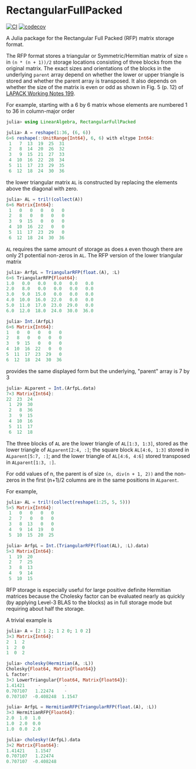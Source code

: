 # RectangularFullPacked

[![CI](https://github.com/JuliaLinearAlgebra/RectangularFullPacked.jl/actions/workflows/ci.yml/badge.svg)](https://github.com/JuliaLinearAlgebra/RectangularFullPacked.jl/actions/workflows/ci.yml)
[![codecov](https://codecov.io/gh/JuliaLinearAlgebra/RectangularFullPacked.jl/branch/main/graph/badge.svg?token=440BGYEoar)](https://codecov.io/gh/JuliaLinearAlgebra/RectangularFullPacked.jl)

A Julia package for the Rectangular Full Packed (RFP) matrix storage format.

The RFP format stores a triangular or Symmetric/Hermitian matrix of size `n` in `(n * (n + 1))/2` storage locations consisting of three blocks from the original matrix.
The exact sizes and orientations of the blocks in the underlying `parent` array depend on whether the lower or upper triangle is stored and whether the parent array is transposed.
It also depends on whether the size of the matrix is even or odd as shown in Fig. 5 (p. 12) of [LAPACK Working Notes 199](https://netlib.org/lapack/lawnspdf/lawn199.pdf).

For example, starting with a 6 by 6 matrix whose elements are numbered 1 to 36 in column-major order
```julia
julia> using LinearAlgebra, RectangularFullPacked

julia> A = reshape(1:36, (6, 6))
6×6 reshape(::UnitRange{Int64}, 6, 6) with eltype Int64:
 1   7  13  19  25  31
 2   8  14  20  26  32
 3   9  15  21  27  33
 4  10  16  22  28  34
 5  11  17  23  29  35
 6  12  18  24  30  36
```
the lower triangular matrix `AL` is constructed by replacing the elements above the diagonal with zero.
```julia
julia> AL = tril!(collect(A))
6×6 Matrix{Int64}:
 1   0   0   0   0   0
 2   8   0   0   0   0
 3   9  15   0   0   0
 4  10  16  22   0   0
 5  11  17  23  29   0
 6  12  18  24  30  36
 ```
 `AL` requires the same amount of storage as does `A` even though there are only 21 potential non-zeros in `AL`.
 The RFP version of the lower triangular matrix
 ```julia
 julia> ArfpL = TriangularRFP(float.(A), :L)
6×6 TriangularRFP{Float64}:
 1.0   0.0   0.0   0.0   0.0   0.0
 2.0   8.0   0.0   0.0   0.0   0.0
 3.0   9.0  15.0   0.0   0.0   0.0
 4.0  10.0  16.0  22.0   0.0   0.0
 5.0  11.0  17.0  23.0  29.0   0.0
 6.0  12.0  18.0  24.0  30.0  36.0

julia> Int.(ArfpL)
6×6 Matrix{Int64}:
 1   0   0   0   0   0
 2   8   0   0   0   0
 3   9  15   0   0   0
 4  10  16  22   0   0
 5  11  17  23  29   0
 6  12  18  24  30  36
 ```
 provides the same displayed form but the underlying, "parent" array is 7 by 3
 ```julia
 julia> ALparent = Int.(ArfpL.data)
7×3 Matrix{Int64}:
 22  23  24
  1  29  30
  2   8  36
  3   9  15
  4  10  16
  5  11  17
  6  12  18
```

The three blocks of `AL` are the lower triangle of `AL[1:3, 1:3]`, stored as the lower triangle of `ALparent[2:4, :]`; the square block `AL[4:6, 1:3]` stored in `ALparent[5:7, :]`; and the lower triangle of `AL[4:6, 4:6]` stored transposed in `ALparent[1:3, :]`.

For odd values of n, the parent is of size `(n, div(n + 1, 2))` and the non-zeros in the first (n+1)/2 columns are in the same positions in `ALparent`.

For example,
```julia
julia> AL = tril!(collect(reshape(1:25, 5, 5)))
5×5 Matrix{Int64}:
 1   0   0   0   0
 2   7   0   0   0
 3   8  13   0   0
 4   9  14  19   0
 5  10  15  20  25

julia> ArfpL = Int.(TriangularRFP(float(AL), :L).data)
5×3 Matrix{Int64}:
 1  19  20
 2   7  25
 3   8  13
 4   9  14
 5  10  15
 ```

 RFP storage is especially useful for large positive definite Hermitian matrices because the Cholesky factor can be evaluated nearly as quickly (by applying Level-3 BLAS to the blocks) as in full storage mode but requiring about half the storage.

 A trivial example is
 ```julia
 julia> A = [2 1 2; 1 2 0; 1 0 2]
3×3 Matrix{Int64}:
 2  1  2
 1  2  0
 1  0  2

 julia> cholesky(Hermitian(A, :L))
Cholesky{Float64, Matrix{Float64}}
L factor:
3×3 LowerTriangular{Float64, Matrix{Float64}}:
 1.41421     ⋅         ⋅ 
 0.707107   1.22474    ⋅ 
 0.707107  -0.408248  1.1547

julia> ArfpL = HermitianRFP(TriangularRFP(float.(A), :L))
3×3 HermitianRFP{Float64}:
 2.0  1.0  1.0
 1.0  2.0  0.0
 1.0  0.0  2.0

 julia> cholesky!(ArfpL).data
3×2 Matrix{Float64}:
 1.41421    1.1547
 0.707107   1.22474
 0.707107  -0.408248
 ```

